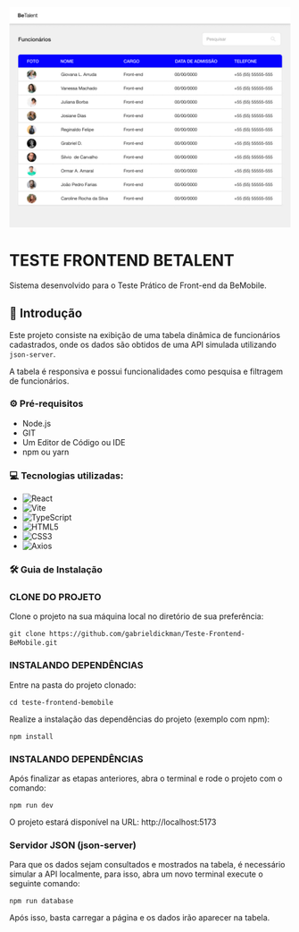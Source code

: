 ![image](https://github.com/gabrieldickman/Teste-Frontend-BeMobile/blob/main/src/assets/Screen%20web%20-%20Employees.jpg)

# TESTE FRONTEND BETALENT
Sistema desenvolvido para o Teste Prático de Front-end da BeMobile.

## 📌 Introdução
Este projeto consiste na exibição de uma tabela dinâmica de funcionários cadastrados, onde os dados são obtidos de uma API simulada utilizando `json-server`. <br>

A tabela é responsiva e possui funcionalidades como pesquisa e filtragem de funcionários.

### ⚙️ Pré-requisitos

- Node.js
- GIT
- Um Editor de Código ou IDE
- npm ou yarn

### 💻 Tecnologias utilizadas:

- ![React](https://img.shields.io/badge/react-%2320232a.svg?style=for-the-badge&logo=react&logoColor=%2361DAFB)
- ![Vite](https://img.shields.io/badge/vite-%23646CFF.svg?style=for-the-badge&logo=vite&logoColor=white)
- ![TypeScript](https://img.shields.io/badge/typescript-%23007ACC.svg?style=for-the-badge&logo=typescript&logoColor=white)
- ![HTML5](https://img.shields.io/badge/html5-%23E34F26.svg?style=for-the-badge&logo=html5&logoColor=white) 
- ![CSS3](https://img.shields.io/badge/css3-%231572B6.svg?style=for-the-badge&logo=css3&logoColor=white)
- ![Axios](https://img.shields.io/badge/axios-5A29E4?style=for-the-badge&logo=axios&logoColor=white)

### 🛠️ Guia de Instalação

### CLONE DO PROJETO

Clone o projeto na sua máquina local no diretório de sua preferência: 

```
git clone https://github.com/gabrieldickman/Teste-Frontend-BeMobile.git
```
### INSTALANDO DEPENDÊNCIAS

Entre na pasta do projeto clonado:

```
cd teste-frontend-bemobile
```

Realize a instalação das dependências do projeto (exemplo com npm):


```
npm install
```

### INSTALANDO DEPENDÊNCIAS

Após finalizar as etapas anteriores, abra o terminal e rode o projeto com o comando:

```
npm run dev
```
O projeto estará disponível na URL: http://localhost:5173

### Servidor JSON (json-server)

Para que os dados sejam consultados e mostrados na tabela, é necessário simular a API localmente, para isso, abra um novo terminal execute o seguinte comando:
```
npm run database
```
Após isso, basta carregar a página e os dados irão aparecer na tabela.

